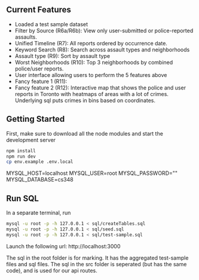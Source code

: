 ## Current Features
- Loaded a test sample dataset
- Filter by Source (R6a/R6b): View only user-submitted or police-reported assaults.
- Unified Timeline (R7): All reports ordered by occurrence date.
- Keyword Search (R8): Search across assault types and neighborhoods
- Assault type (R9): Sort by assault type
- Worst Neighborhoods (R10): Top 3 neighborhoods by combined police/user reports.
- User interface allowing users to perform the 5 features above
- Fancy feature 1 (R11):
- Fancy feature 2 (R12): Interactive map that shows the police and user reports in Toronto with heatmaps of areas with a lot of crimes. Underlying sql puts crimes in bins based on coordinates.

## Getting Started
First, make sure to download all the node modules and start the development server
```bash
npm install
npm run dev
cp env.example .env.local
```
MYSQL_HOST=localhost
MYSQL_USER=root
MYSQL_PASSWORD=""
MYSQL_DATABASE=cs348

## Run SQL

In a separate terminal, run
```bash
mysql -u root -p -h 127.0.0.1 < sql/createTables.sql
mysql -u root -p -h 127.0.0.1 < sql/seed.sql
mysql -u root -p -h 127.0.0.1 < sql/test-sample.sql
```

Launch the following url: http://localhost:3000

The sql in the root folder is for marking. It has the aggregated test-sample files and sql files. The sql in the src folder is seperated (but has the same code), and is used for our api routes.